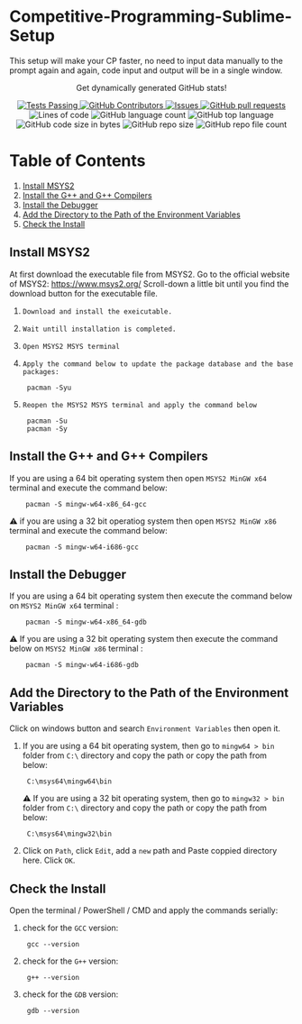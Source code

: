 # Competitive-Programming-Sublime-Setup
This setup will make your CP faster, no need to input data manually to the prompt again and again, code input and output will be in a single window.

 <p align="center">Get dynamically generated GitHub stats!</p>

<p align="center">
  <a href="https://github.com/Shamim630/Competitive-Programming-Sublime-Setup/actions">
    <img alt="Tests Passing" src="https://github.com/anuraghazra/github-readme-stats/workflows/Test/badge.svg"/>
  </a>
  <a href="https://github.com/Shamim630/Competitive-Programming-Sublime-Setup/contributors">
    <img alt="GitHub Contributors" src="https://img.shields.io/github/contributors/Shamim630/Competitive-Programming-Sublime-Setup"/>
  </a>
  <a href="https://github.com/Shamim630/Competitive-Programming-Sublime-Setup/issues">
    <img alt="Issues" src="https://img.shields.io/github/issues/Shamim630/Competitive-Programming-Sublime-Setup?color=0088ff"/>
  </a>
  <a href="https://github.com/Shamim630/Competitive-Programming-Sublime-Setup/pulls">
    <img alt="GitHub pull requests" src="https://img.shields.io/github/issues-pr/Shamim630/Competitive-Programming-Sublime-Setup?color=0088ff">
  </a>
  <br />
<img alt="Lines of code" src="https://img.shields.io/tokei/lines/github/Shamim630/Competitive-Programming-Sublime-Setup?color=green">
<img alt="GitHub language count" src="https://img.shields.io/github/languages/count/Shamim630/Competitive-Programming-Sublime-Setup?color=302df0">
<img alt="GitHub top language" src="https://img.shields.io/github/languages/top/Shamim630/Competitive-Programming-Sublime-Setup">
<img alt="GitHub code size in bytes" src="https://img.shields.io/github/languages/code-size/Shamim630/Competitive-Programming-Sublime-Setup?color=0088ff">
<img alt="GitHub repo size" src="https://img.shields.io/github/repo-size/Shamim630/Competitive-Programming-Sublime-Setup?color=00ff00f">
<img alt="GitHub repo file count" src="https://img.shields.io/github/directory-file-count/Shamim630/Competitive-Programming-Sublime-Setup">
</p>

# Table of Contents
1. [Install MSYS2](#install-msys2)
1. [Install the G++ and G++ Compilers](#install-the-g-and-g-compilers)
1. [Install the Debugger](#install-the-debugger)
1. [Add the Directory to the Path of the Environment Variables](#add-the-directory-to-the-path-of-the-environment-variables)
1. [Check the Install](#check-the-install)

## Install MSYS2
At first download the executable file from MSYS2. Go to the official website of MSYS2: https://www.msys2.org/
Scroll-down a little bit until you find the download button for the executable file.
1. `Download and install the exeicutable.`
1. `Wait untill installation is completed.`
1. `Open MSYS2 MSYS terminal`
1. `Apply the command below to update the package database and the base packages:`

        pacman -Syu
1. `Reopen the MSYS2 MSYS terminal and apply the command below`

        pacman -Su
        pacman -Sy

## Install the G++ and G++ Compilers
If you are using a 64 bit operating system
then open `MSYS2 MinGW x64` terminal and execute the command below:

        pacman -S mingw-w64-x86_64-gcc 

⚠️ if you are using a 32 bit operatiog system then open `MSYS2 MinGW x86` terminal and execute the command below:

        pacman -S mingw-w64-i686-gcc

## Install the Debugger
If you are using a 64 bit operating system then execute the command below on `MSYS2 MinGW x64` terminal :

        pacman -S mingw-w64-x86_64-gdb

⚠️ If you are using a 32 bit operating system then execute the command below on `MSYS2 MinGW x86` terminal :

        pacman -S mingw-w64-i686-gdb

## Add the Directory to the Path of the Environment Variables

Click on windows button and search `Environment Variables` then open it.

1. If you are using a 64 bit operating system, then go to `mingw64 > bin` folder from `C:\` directory and copy the path or copy the path from below:

        C:\msys64\mingw64\bin

    ⚠️ If you are using a 32 bit operating system, then go to `mingw32 > bin` folder from `C:\` directory and copy the path or copy the path from below:

        C:\msys64\mingw32\bin

1. Click on `Path`, click `Edit`, add a   `new` path and Paste coppied directory here. Click `OK`.

## Check the Install
Open the terminal / PowerShell / CMD and apply the commands serially:

1. check for the `GCC` version:

        gcc --version
        
1. check for the `G++` version:

        g++ --version
1. check for the `GDB` version:

        gdb --version